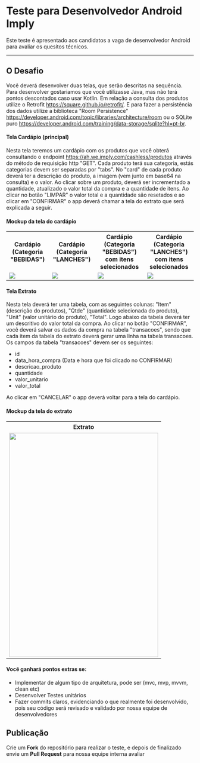 # Teste para Desenvolvedor Android Imply

Este teste é apresentado aos candidatos a vaga de desenvolvedor Android para avaliar os quesitos técnicos.

---

## O Desafio

Você deverá desenvolver duas telas, que serão descritas na sequência. Para desenvolver gostariamos que você utilizasse Java, mas não terá pontos descontados caso usar Kotlin. Em relação a consulta dos produtos utilize o Retrofit https://square.github.io/retrofit/. E para fazer a persistência dos dados utilize a biblioteca "Room Persistence" https://developer.android.com/topic/libraries/architecture/room ou o SQLite puro https://developer.android.com/training/data-storage/sqlite?hl=pt-br.

#### <i class="icon-folder-open"></i> Tela Cardápio (principal)

Nesta tela teremos um cardápio com os produtos que você obterá consultando o endpoint https://ah.we.imply.com/cashless/produtos através do método de requisição http "GET". Cada produto terá sua categoria, estás categorias devem ser separadas por "tabs". No "card" de cada produto deverá ter a descrição do produto, a imagem (vem junto em base64 na consulta) e o valor. Ao clicar sobre um produto, deverá ser incrementado a quantidade, atualizado o valor total da compra e a quantidade de itens. Ao clicar no botão "LIMPAR" o valor total e a quantidade são resetados e ao clicar em "CONFIRMAR" o app deverá chamar a tela do extrato que será explicada a seguir.

#### <i class="icon-file"></i> Mockup da tela do cardápio

<table>
<tbody>
<tr>
  <th>Cardápio (Categoria "BEBIDAS")</th>
  <th>Cardápio (Categoria "LANCHES")</th>
  <th>Cardápio (Categoria "BEBIDAS") com itens selecionados</th>
  <th>Cardápio (Categoria "LANCHES") com itens selecionados</th>
</tr>
<tr>
  <td><img src="https://github.com/ped-imply/teste-desenvolvedor-android/blob/master/imagens/cardapio01.png?raw=true" ></td>
  <td><img src="https://github.com/ped-imply/teste-desenvolvedor-android/blob/master/imagens/cardapio02.png?raw=true"></td>
  <td><img src="https://github.com/ped-imply/teste-desenvolvedor-android/blob/master/imagens/cardapio03.png?raw=true"></td>
  <td><img src="https://github.com/ped-imply/teste-desenvolvedor-android/blob/master/imagens/cardapio04.png?raw=true"></td>
</tr>
</tbody>
</table>

#### <i class="icon-folder-open"></i> Tela Extrato

Nesta tela deverá ter uma tabela, com as seguintes colunas: "Item" (descrição do produtos), "Qtde" (quantidade selecionada do produto), "Unit" (valor unitário do produto), "Total". Logo abaixo da tabela deverá ter um descritivo do valor total da compra. Ao clicar no botão "CONFIRMAR", você deverá salvar os dados da compra na tabela "transacoes", sendo que cada item da tabela do extrato deverá gerar uma linha na tabela transacoes. Os campos da tabela "transacoes" devem ser os seguintes:

- id
- data_hora_compra (Data e hora que foi clicado no CONFIRMAR)
- descricao_produto
- quantidade
- valor_unitario
- valor_total

Ao clicar em "CANCELAR" o app deverá voltar para a tela do cardápio.

#### <i class="icon-file"></i> Mockup da tela do extrato
<table>
<tbody>
<tr>
  <th>Extrato</th>
</tr>
<tr>
  <td><img src="https://github.com/ped-imply/teste-desenvolvedor-android/blob/master/imagens/extrato.png?raw=true" height="600" width="400" ></td>
</tr>
</tbody>
</table>

#### <i class="icon-folder-open"></i> Você ganhará pontos extras se:

- Implementar de algum tipo de arquitetura, pode ser (mvc, mvp, mvvm, clean etc)
- Desenvolver Testes unitários
- Fazer commits claros, evidenciando o que realmente foi desenvolvido, pois seu código será revisado e validado por nossa equipe de desenvolvedores


## Publicação

Crie um **Fork** do repositório para realizar o teste, e depois de finalizado envie um **Pull Request** para nossa equipe interna avaliar
